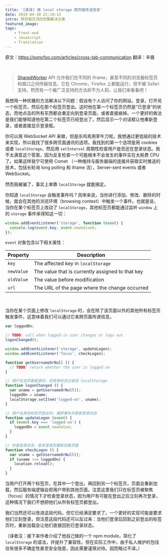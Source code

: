 ```yaml
---
title: '[英译] 用 local storage 跨页面传送信息'
date: 2019-04-30 22:19:13
intro: 跨页面交流的优雅解决方案
featured_image:
tags: 
    - Front-end
    - Javascript
    - Translation
---
```


原文：<https://ponyfoo.com/articles/cross-tab-communication>
翻译：辛眉

<br/>

> [SharedWorker](https://developer.mozilla.org/en-US/docs/Web/API/SharedWorker) API 允许我们在不同的 iframe，甚至不同的浏览器标签页和窗口之间传输信息。它在 Chrome，Firefox 上都能运行，但不被 Safari 支持。然而有一个被广泛支持的方法却不为人知，让我们来看看吧！

我想用一种优雅的方法解决以下问题：假设有个人访问了你的网站，登录，打开另一个标签页，然后在那个标签页登出。这时他在第一个标签页仍然是“已登录”的状态，而他点击的所有东西都会重定向到登录页面，或者直接崩掉。一个更好的做法是我们能够知道他在第二个标签页已经登出了，然后显示一个对话框让他重新登录，或者直接显示登录框。

你可以用 WebSocket API 来做，但是杀鸡焉用宰牛刀呢。我想通过更低级的技术来实现，所以我找了很多跨页面通讯的选项。我找到的第一个选项是用 cookies 或者 `localStorage`，然后用 `setInterval` 周期性检查用户是否还在登录状态。我不太满意这个答案，因为反复检查一个可能根本不会发生的事件实在太耗费 CPU 了。如果这样我宁可使用 Comet （一种维持与服务器端的连接并获取实时推送的技术，包括长轮询 long polling 和 iframe 流），Server-sent events 或者 WebSocket。

然而我被骗了，事实上单靠 `localStorage` 就能搞定。

你知道 `localStorage` 会触发事件吗？具体来说，当你进行添加、修改、删除的时候，就会在其他的浏览环境（browsing context）中触发一个事件。也就是说，当你在某个标签页上改动了 `localStorage`，其他标签页都能通过监听 `window` 上的 `storage` 事件来得知这一切：

```javascript
window.addEventListener('storage', function (event) {
  console.log(event.key, event.newValue);
});
```

`event` 对象包含以下相关属性：

| Property   | Description                                      |
| ---------- | ------------------------------------------------ |
| `key`      | The affected key in `localStorage`               |
| `newValue` | The value that is currently assigned to that key |
| `oldValue` | The value before modification                    |
| `url`      | The URL of the page where the change occurred    |
<br/>

当你在某个页面上修改 `localStorage` 时，会在除了该页面以外的其他所有标签页触发事件，这意味着我们可以通过它来跨页面传递信息。

```javascript
var loggedOn;

// TODO: call when logged-in user changes or logs out
logonChanged();

window.addEventListener('storage', updateLogon);
window.addEventListener('focus', checkLogon);

function getUsernameOrNull () {
  // TODO: return whether the user is logged on
}

// 用户在该页面登录时，将登录状态记录进 localStorage
function logonChanged () {
  var uname = getUsernameOrNull();
  loggedOn = uname;
  localStorage.setItem('logged-on', uname);
}

// 用户在其他标签页登出时，捕获事件并更新登录状态
function updateLogon (event) {
  if (event.key === 'logged-on') {
    loggedOn = event.newValue;
  }
}

// 检查登录状态，若未登录则重新加载页面
function checkLogon () {
  var uname = getUsernameOrNull();
  if (uname !== loggedOn) {
    location.reload();
  }
}
```

当用户打开两个标签页，在其中一个登出，再回到另一个标签页，页面会重新加载，然后服务端逻辑会把用户带到其他页面。注意这里我们只在标签页被聚焦（focus）的情况下才检查登录状态，因为用户有可能在登出之后立刻再次登录，这种情况下我们不想把他们从所有标签页都登出。

我们当然还可以改进这段代码，但它已经满足要求了。一个更好的实现可能是要求他们立刻登录，但注意这段代码还可以反过来：当他们登录后回到之前登出的标签页时，重新加载会让他们直接回到已登录状态。

（译者注：接下来作者介绍了他自己做的一个 npm module，简化了 `localStorage` 的语法，并提升了兼容性。但在实际工作中，由于私人维护的包往往有很多不确定性甚至安全隐患，因此需要谨慎对待。因而略过不译。）
